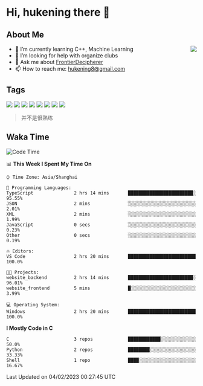 # Hi, hukening there 👋

## About Me

<a href="#">
  <img align="right" src="https://github-readme-stats-git-masterrstaa-rickstaa.vercel.app/api?username=Tokyo469&count_private=true&show_icons=true&bg_color=15,f2f7fd,E0EAFC" />
</a>

- 🌱 I’m currently learning C++, Machine Learning
- 🤔 I’m looking for help with organize clubs
- 💬 Ask me about [FrontierDecipherer](https://github.com/FrontierDecipherer)
- 📫 How to reach me: hukening8@gmail.com

## Tags

![](https://img.shields.io/badge/-Python-3e74a2?style=flat-square&logo=Python&logoColor=fff)
![](https://img.shields.io/badge/-C++-00579c?style=flat-square&logo=cplusplus&logoColor=fff)
![](https://img.shields.io/badge/-Node.js-339933?style=flat-square&logo=Node.js&logoColor=fff)
![](https://img.shields.io/badge/-React-2d98ce?style=flat-square&logo=React&logoColor=fff)
![](https://img.shields.io/badge/-Docker-2496ED?style=flat-square&logo=Docker&logoColor=fff)
![](https://img.shields.io/badge/-Linux-000000?style=flat-square&logo=Linux&logoColor=fff)
![](https://img.shields.io/badge/-MySQL-4479A1?style=flat-square&logo=MySQL&logoColor=fff)
![](https://img.shields.io/badge/-MongoDB-47A248?style=flat-square&logo=MongoDB&logoColor=fff)

> 并不是很熟练

## Waka Time

<!--START_SECTION:waka-->
![Code Time](http://img.shields.io/badge/Code%20Time-93%20hrs%209%20mins-blue)

📊 **This Week I Spent My Time On** 

```text
⌚︎ Time Zone: Asia/Shanghai

💬 Programming Languages: 
TypeScript               2 hrs 14 mins       ████████████████████████░   95.55% 
JSON                     2 mins              ░░░░░░░░░░░░░░░░░░░░░░░░░   2.01% 
XML                      2 mins              ░░░░░░░░░░░░░░░░░░░░░░░░░   1.99% 
JavaScript               0 secs              ░░░░░░░░░░░░░░░░░░░░░░░░░   0.23% 
Other                    0 secs              ░░░░░░░░░░░░░░░░░░░░░░░░░   0.19%

🔥 Editors: 
VS Code                  2 hrs 20 mins       █████████████████████████   100.0%

🐱‍💻 Projects: 
website_backend          2 hrs 14 mins       ████████████████████████░   96.01% 
website_frontend         5 mins              █░░░░░░░░░░░░░░░░░░░░░░░░   3.99%

💻 Operating System: 
Windows                  2 hrs 20 mins       █████████████████████████   100.0%

```

**I Mostly Code in C** 

```text
C                        3 repos             ████████████░░░░░░░░░░░░░   50.0% 
Python                   2 repos             ████████░░░░░░░░░░░░░░░░░   33.33% 
Shell                    1 repo              ████░░░░░░░░░░░░░░░░░░░░░   16.67%

```



 Last Updated on 04/02/2023 00:27:45 UTC
<!--END_SECTION:waka-->

